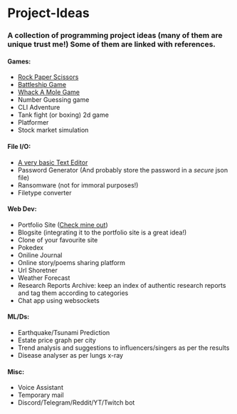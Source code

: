 # Project-Ideas
### A collection of programming project ideas (many of them are unique trust me!) Some of them are linked with references.

#### Games:
  - [Rock Paper Scissors](https://github.com/Risen57/Games/blob/main/rps.py)
  - [Battleship Game](https://github.com/Risen57/Games/blob/main/battleship.py)
  - [Whack A Mole Game](https://github.com/Risen57/Games/blob/main/wam.py)
  - Number Guessing game
  - CLI Adventure
  - Tank fight (or boxing) 2d game
  - Platformer
  - Stock market simulation

#### File I/O:
  - [A very basic Text Editor](https://github.com/Risen57/Notepad)
  - Password Generator (And probably store the password in a *secure* json file)
  - Ransomware (not for immoral purposes!)
  - Filetype converter

#### Web Dev:
  - Portfolio Site ([Check mine out](https://iamrisen.vercel.app))
  - Blogsite (integrating it to the portfolio site is a great idea!)
  - Clone of your favourite site
  - Pokedex
  - Oniline Journal
  - Online story/poems sharing platform
  - Url Shoretner
  - Weather Forecast
  - Research Reports Archive: keep an index of authentic research reports and tag them according to categories
  - Chat app using websockets

#### ML/Ds:
  - Earthquake/Tsunami Prediction
  - Estate price graph per city
  - Trend analysis and suggestions to influencers/singers as per the results
  - Disease analyser as per lungs x-ray

#### Misc:
  - Voice Assistant
  - Temporary mail
  - Discord/Telegram/Reddit/YT/Twitch bot
